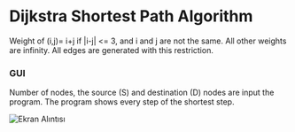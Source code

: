 # Dijkstra Shortest Path Algorithm

Weight of (i,j)= i+j if |i-j| <= 3, and i and j are not the same. All other weights are infinity. All edges are generated with this restriction. 

### GUI
Number of nodes, the source (S) and destination (D) nodes are input the program. The program shows every step of the shortest step.

![Ekran Alıntısı](https://user-images.githubusercontent.com/49386344/105524952-6b2e4400-5cf1-11eb-9c14-0f9c27bf50f8.PNG)
